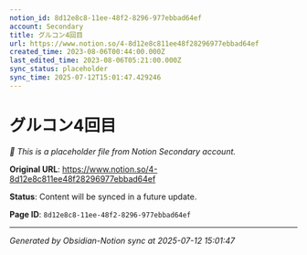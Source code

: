 ```yaml
---
notion_id: 8d12e8c8-11ee-48f2-8296-977ebbad64ef
account: Secondary
title: グルコン4回目 
url: https://www.notion.so/4-8d12e8c811ee48f28296977ebbad64ef
created_time: 2023-08-06T00:44:00.000Z
last_edited_time: 2023-08-06T05:21:00.000Z
sync_status: placeholder
sync_time: 2025-07-12T15:01:47.429246
---
```


# グルコン4回目 

*🔄 This is a placeholder file from Notion Secondary account.*

**Original URL**: https://www.notion.so/4-8d12e8c811ee48f28296977ebbad64ef

**Status**: Content will be synced in a future update.

**Page ID**: `8d12e8c8-11ee-48f2-8296-977ebbad64ef`

---

*Generated by Obsidian-Notion sync at 2025-07-12 15:01:47*
